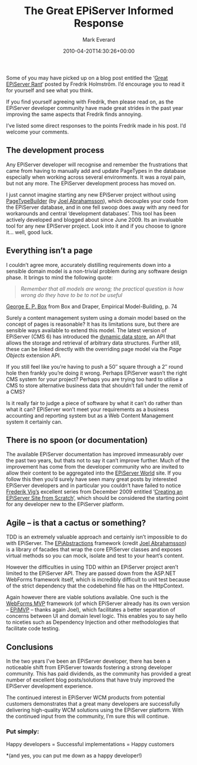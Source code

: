 ﻿---
title: The Great EPiServer Informed Response
color: rgb(0,0,0)
date: 2010-04-20T14:30:26+00:00
author: Mark Everard
layout: post
permalink: /2010/04/20/the-great-episerver-informed-response/
dsq_thread_id:
  - "1073095635"
categories:
  - Episerver
  - Opinion
---
Some of you may have picked up on a blog post entitled the &#8216;[Great EPiServer Rant](http://ugh.cc/the-great-episerver-rant/ "The Great EPiServer Rant")&#8216; posted by Fredrik Holmström. I&#8217;d encourage you to read it for yourself and see what you think.

If you find yourself agreeing with Fredrik, then please read on, as the EPiServer developer community have made great strides in the past year improving the same aspects that Fredrik finds annoying.

I&#8217;ve listed some direct responses to the points Fredrik made in his post. I&#8217;d welcome your comments.

## The development process
Any EPiServer developer will recognise and remember the frustrations that came from having to manually add and update PageTypes in the database especially when working across several environments. It was a royal pain, but not any more. The EPiServer development process has moved on.

I just cannot imagine starting any new EPiServer project without using [PageTypeBuilder](http://pagetypebuilder.codeplex.com/ "PageTypeBuilder") (by [Joel Abrahamsson](http://joelabrahamsson.com/ "Joel Abrahamsson")), which decouples your code from the EPiServer database, and in one fell swoop does away with any need for workarounds and central &#8216;development databases&#8217;. This tool has been actively developed and blogged about since June 2009. Its an invaluable tool for any new EPiServer project. Look into it and if you choose to ignore it&#8230; well, good luck.

## Everything isn’t a page
I couldn&#8217;t agree more, accurately distilling requirements down into a sensible domain model is a non-trivial problem during any software design phase. It brings to mind the following quote:

> _Remember that all models are wrong; the practical question is how wrong do they have to be to not be useful_

[George E. P. Box](http://en.wikipedia.org/wiki/George_E._P._Box) from Box and Draper, Empirical Model-Building, p. 74

Surely a content management system using a domain model based on the concept of pages is reasonable? It has its limitations sure, but there are sensible ways available to extend this model. The latest version of EPiServer (CMS 6) has introduced the [dynamic data store](http://world.episerver.com/Blogs/Paul-Smith/Dates1/2009/10/Introducing-The-Dynamic-Data-Store/ "Dynamic Data Store"), an API that allows the storage and retrieval of arbitrary data structures. Further still, these can be linked directly with the overriding page model via the _Page Objects_ extension API.

If you still feel like you&#8217;re having to push a 50&#8243; square through a 2&#8243; round hole then frankly you&#8217;re doing it wrong. Perhaps EPiServer wasn&#8217;t the right CMS system for your project? Perhaps you are trying too hard to utilise a CMS to store alternative business data that shouldn&#8217;t fall under the remit of a CMS?

Is it really fair to judge a piece of software by what it can&#8217;t do rather than what it can? EPiServer won&#8217;t meet your requirements as a business accounting and reporting system but as a Web Content Management system it certainly can.

## There is no spoon (or documentation)

The available EPiServer documentation has improved immeasurably over the past two years, but thats not to say it can&#8217;t improve further. Much of the improvement has come from the developer community who are invited to allow their content to be aggregated into the [EPiServer World](http://world.episerver.com/ "EPiServer World") site. If you follow this then you&#8217;d surely have seen many great posts by interested EPiServer developers and in particular you couldn&#8217;t have failed to notice [Frederik Vig&#8217;s](http://www.frederikvig.com/ "Frederik Vig") excellent series from December 2009 entitled &#8216;[Creating an EPiServer Site from Scratch](http://www.frederikvig.com/2009/12/introduction-create-an-episerver-site-from-scratch/ "Creating an EPiServer site from scratch")&#8216;, which should be considered the starting point for any developer new to the EPiServer platform.

## Agile – is that a cactus or something?

TDD is an extremely valuable approach and certainly isn&#8217;t impossible to do with EPiServer. The [EPiAbstractions](http://epiabstractions.codeplex.com/ "EPiAbstractions") framework (credit [Joel Abrahamsson](http://joelabrahamsson.com/ "Joel Abrahamsson")) is a library of facades that wrap the core EPiServer classes and exposes virtual methods so you can mock, isolate and test to your heart&#8217;s content.

However the difficulties in using TDD within an EPiServer project aren&#8217;t limited to the EPiServer API. They are passed down from the ASP.NET WebForms framework itself, which is incredibly difficult to unit test because of the strict dependency that the codebehind file has on the HttpContext.

Again however there are viable solutions available. One such is the [WebForms MVP](http://webformsmvp.com/ "WebForms MVP") framework (of which EPiServer already has its own version &#8211; [EPiMVP](http://joelabrahamsson.com/entry/introducing-epimvp-a-framework-for-using-web-forms-mvp-with-episerver-cms "EPiMVP") &#8211; thanks again Joel), which facilitates a better separation of concerns between UI and domain level logic. This enables you to say hello to niceties such as Dependency Injection and other methodologies that facilitate code testing.

## Conclusions

In the two years I&#8217;ve been an EPiServer developer, there has been a noticeable shift from EPiServer towards fostering a strong developer community. This has paid dividends, as the community has provided a great number of excellent blog posts/solutions that have truly improved the EPiServer development experience.

The continued interest in EPiServer WCM products from potential customers demonstrates that a great many developers are successfully delivering high-quality WCM solutions using the EPiServer platform. With the continued input from the community, I&#8217;m sure this will continue.

### Put simply:

Happy developers = Successful implementations = Happy customers

*(and yes, you can put me down as a happy developer!)